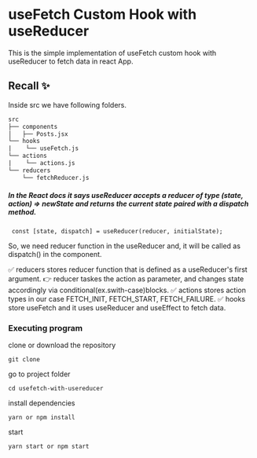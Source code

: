 # useFetch Custom Hook with useReducer

This is the simple implementation of useFetch custom hook with useReducer to fetch data in react App.

## Recall ✨

Inside src we have following folders.

```txt
src
├── components
│   ├── Posts.jsx
└── hooks
|    └── useFetch.js
└── actions
|    └── actions.js
└── reducers
    └── fetchReducer.js
```

##### In the React docs it says useReducer accepts a reducer of type (state, action) => newState and returns the current state paired with a dispatch method.

` const [state, dispatch] = useReducer(reducer, initialState);`

So, we need reducer function in the useReducer and, it will be called as dispatch() in the component.

✅ reducers stores reducer function that is defined as a useReducer's first argument.
👉 reducer taskes the action as parameter, and changes state accordingly via conditional(ex.swith-case)blocks.
✅ actions stores action types in our case FETCH_INIT, FETCH_START, FETCH_FAILURE.
✅ hooks store useFetch and it uses useReducer and useEffect to fetch data.

### Executing program

clone or download the repository

```
git clone
```

go to project folder

```
cd usefetch-with-usereducer
```

install dependencies

```
yarn or npm install
```

start

```
yarn start or npm start
```
